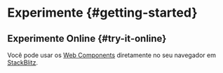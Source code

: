 # Experimente {#getting-started}

## Experimente Online {#try-it-online}

Você pode usar os [Web Components](/reference/web-components) diretamente no seu navegador em [StackBlitz](https://stackblitz.com/github/mozgbrasil/web-components).
